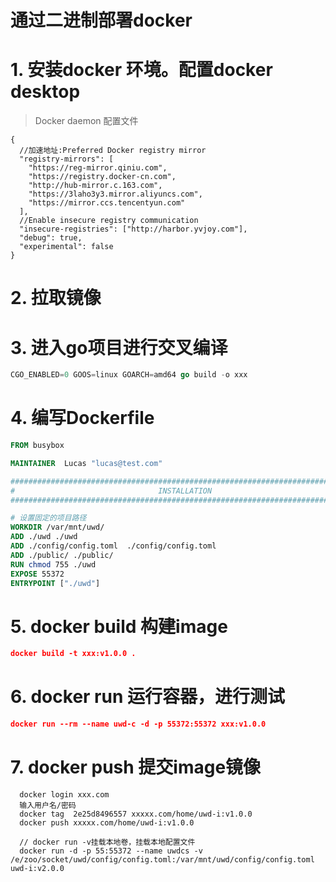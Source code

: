 # 通过二进制部署docker

# 1. 安装docker 环境。配置docker desktop

> Docker daemon 配置文件
```json5
{
  //加速地址:Preferred Docker registry mirror
  "registry-mirrors": [
    "https://reg-mirror.qiniu.com",
    "https://registry.docker-cn.com",
    "http://hub-mirror.c.163.com",
    "https://3laho3y3.mirror.aliyuncs.com",
    "https://mirror.ccs.tencentyun.com"
  ],
  //Enable insecure registry communication
  "insecure-registries": ["http://harbor.yvjoy.com"],
  "debug": true,
  "experimental": false
}
```

# 2. 拉取镜像

# 3. 进入go项目进行交叉编译
```go
CGO_ENABLED=0 GOOS=linux GOARCH=amd64 go build -o xxx
```

# 4. 编写Dockerfile
 ```Dockerfile
 FROM busybox

MAINTAINER  Lucas "lucas@test.com"

###############################################################################
#                                INSTALLATION
###############################################################################

# 设置固定的项目路径
WORKDIR /var/mnt/uwd/
ADD ./uwd ./uwd
ADD ./config/config.toml  ./config/config.toml
ADD ./public/ ./public/
RUN chmod 755 ./uwd
EXPOSE 55372
ENTRYPOINT ["./uwd"]
 ```

# 5. docker build 构建image
```json
docker build -t xxx:v1.0.0 .
```

# 6. docker run 运行容器，进行测试
```json
docker run --rm --name uwd-c -d -p 55372:55372 xxx:v1.0.0
```
# 7. docker push  提交image镜像
```json5
  docker login xxx.com
  输入用户名/密码
  docker tag  2e25d8496557 xxxxx.com/home/uwd-i:v1.0.0
  docker push xxxxx.com/home/uwd-i:v1.0.0
  
  // docker run -v挂载本地卷，挂载本地配置文件
  docker run -d -p 55:55372 --name uwdcs -v /e/zoo/socket/uwd/config/config.toml:/var/mnt/uwd/config/config.toml uwd-i:v2.0.0
```
